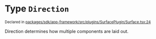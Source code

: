 # Type `Direction`
<sub>Declared in [packages/sdk/app-framework/src/plugins/SurfacePlugin/Surface.tsx:24](https://github.com/dxos/dxos/blob/4cb70f94e/packages/sdk/app-framework/src/plugins/SurfacePlugin/Surface.tsx#L24)</sub>


Direction determines how multiple components are laid out.



